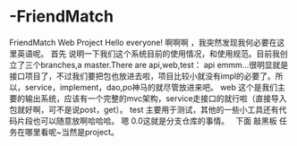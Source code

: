 # -FriendMatch
FriendMatch Web Project
Hello everyone!
啊啊啊 ，我突然发现我何必要在这里英语呢。
首先 说明一下我们这个系统目前的使用情况，和使用规范。目前我创立了三个branches,a master.There are api,web,test：
api emmm...很明显就是接口项目了，不过我们要把包也放进去啦，项目比较小就没有impl的必要了。所以，service，implement，dao,po神马的就尽管放进来吧。
web 这个是我们主要的输出系统，应该有一个完整的mvc架构，service走接口的就行啦（直接导入包就好啊，可不是说post，get）。
test 主要用于测试，其他的一些小工具还有代码片段也可以随意放啊哈哈哈。
嗯 0.0这就是分支仓库的事情。
 
下面 敲黑板 任务在哪里看呢~当然是project。
